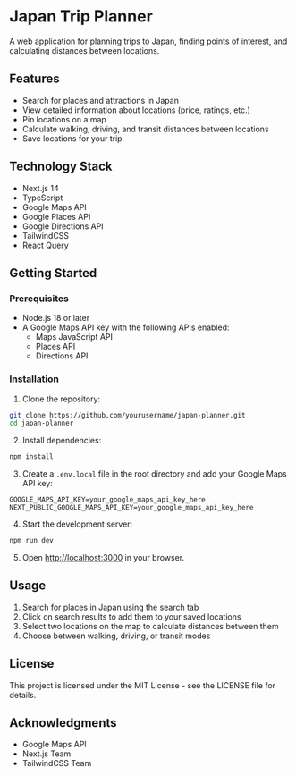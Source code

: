# Japan Trip Planner

A web application for planning trips to Japan, finding points of interest, and calculating distances between locations.

## Features

- Search for places and attractions in Japan
- View detailed information about locations (price, ratings, etc.)
- Pin locations on a map
- Calculate walking, driving, and transit distances between locations
- Save locations for your trip

## Technology Stack

- Next.js 14
- TypeScript
- Google Maps API
- Google Places API
- Google Directions API
- TailwindCSS
- React Query

## Getting Started

### Prerequisites

- Node.js 18 or later
- A Google Maps API key with the following APIs enabled:
  - Maps JavaScript API
  - Places API
  - Directions API

### Installation

1. Clone the repository:
```bash
git clone https://github.com/yourusername/japan-planner.git
cd japan-planner
```

2. Install dependencies:
```bash
npm install
```

3. Create a `.env.local` file in the root directory and add your Google Maps API key:
```
GOOGLE_MAPS_API_KEY=your_google_maps_api_key_here
NEXT_PUBLIC_GOOGLE_MAPS_API_KEY=your_google_maps_api_key_here
```

4. Start the development server:
```bash
npm run dev
```

5. Open [http://localhost:3000](http://localhost:3000) in your browser.

## Usage

1. Search for places in Japan using the search tab
2. Click on search results to add them to your saved locations
3. Select two locations on the map to calculate distances between them
4. Choose between walking, driving, or transit modes

## License

This project is licensed under the MIT License - see the LICENSE file for details.

## Acknowledgments

- Google Maps API
- Next.js Team
- TailwindCSS Team
